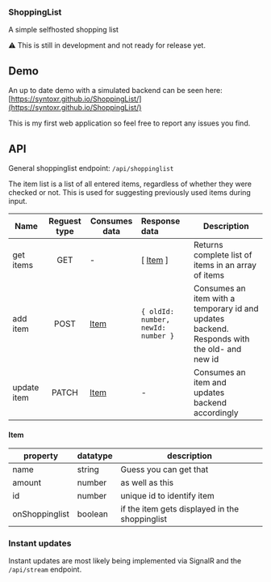 ### ShoppingList

A simple selfhosted shopping list

:warning: This is still in development and not ready for release yet.

## Demo

An up to date demo with a simulated backend can be seen here: [https://syntoxr.github.io/ShoppingList/](https://syntoxr.github.io/ShoppingList/)

This is my first web application so feel free to report any issues you find.

## API

General shoppinglist endpoint: `/api/shoppinglist`

The item list is a list of all entered items, regardless of whether they were checked or not. This is used for suggesting previously used items during input.


| Name        | Reguest type | Consumes data | Response data                  | Description                                                                                 |
| ------------- | :------------: | --------------- | :------------------------------- | --------------------------------------------------------------------------------------------- |
| get items   |     GET     | -             | [ [Item](#item) ]               | Returns complete list of items in an array of items                                         |
| add item    |     POST     | [Item](#item) | ```{ oldId: number, newId: number }``` | Consumes an item with a temporary id and updates backend. Responds with the old- and new id |
| update item |    PATCH    | [Item](#item) | -                              | Consumes an item and updates backend accordingly                                            |

#### Item


| property       | datatype | description                                    |
| ---------------- | ---------- | ------------------------------------------------ |
| name           | string   | Guess you can get that                         |
| amount         | number   | as well as this                                |
| id             | number   | unique id to identify item                     |
| onShoppinglist | boolean  | if the item gets displayed in the shoppinglist |

### Instant updates

Instant updates are most likely being implemented via SignalR and the `/api/stream` endpoint.
